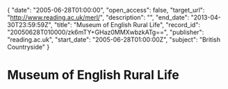 {
  "date": "2005-06-28T01:00:00", 
  "open_access": false, 
  "target_url": "http://www.reading.ac.uk/merl/", 
  "description": "", 
  "end_date": "2013-04-30T23:59:59Z", 
  "title": "Museum of English Rural Life", 
  "record_id": "20050628T010000/zk6mTY+GHaz0MMXwbzkATg==", 
  "publisher": "reading.ac.uk", 
  "start_date": "2005-06-28T01:00:00Z", 
  "subject": "British Countryside"
}

# Museum of English Rural Life


